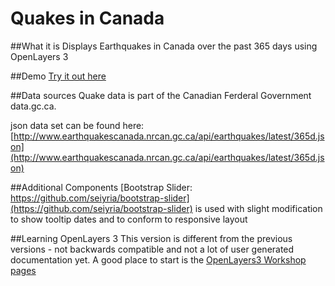 Quakes in Canada
=====

##What it is
Displays Earthquakes in Canada over the past 365 days using OpenLayers 3

##Demo
[Try it out here](http://jufaintermedia.com/demos/quake)

##Data sources
Quake data is part of the Canadian Ferderal Government data.gc.ca.

json data set can be found here:
[http://www.earthquakescanada.nrcan.gc.ca/api/earthquakes/latest/365d.json](http://www.earthquakescanada.nrcan.gc.ca/api/earthquakes/latest/365d.json)

##Additional Components
[Bootstrap Slider: https://github.com/seiyria/bootstrap-slider](https://github.com/seiyria/bootstrap-slider) is used with slight modification to show tooltip dates and to conform to responsive layout

##Learning OpenLayers 3
This version is different from the previous versions - not backwards compatible and not a lot of user generated documentation yet. A good place to start is the [OpenLayers3 Workshop pages](http://openlayers.org/ol3-workshop)



